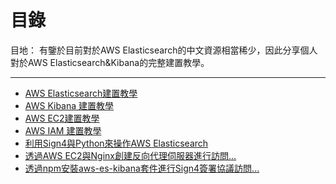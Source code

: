 # 目錄

目地：
有鑒於目前對於AWS Elasticsearch的中文資源相當稀少，因此分享個人對於AWS Elasticsearch&Kibana的完整建置教學。


------------------------------------------------------------------------------------------------------------------------------
* [AWS Elasticsearch建置教學](aws-elasticsearch-jian-zhi-jiao.md)
* [AWS Kibana 建置教學](aws-kibana-jian-zhi-jiao.md)
* [AWS EC2建置教學](aws-ec2.md)
* [AWS IAM 建置教學](aws-iam-jian-zhi-jiao-xue.md)
* [利用Sign4與Python來操作AWS Elasticsearch](li-yong-sign4-yu-python-lai-cao-zuo-aws-elasticsearch.md)
* [透過AWS EC2與Nginx創建反向代理伺服器進行訪問...](tou-aws-ec2nginx-jian-fan-xiang-dai-li-si-fu-qi-hang-....md)
* [透過npm安裝aws-es-kibana套件進行Sign4簽署協議訪問...](tou-npm-an-awseskibana-tao-jian-hang-sign4-shu-....md)



